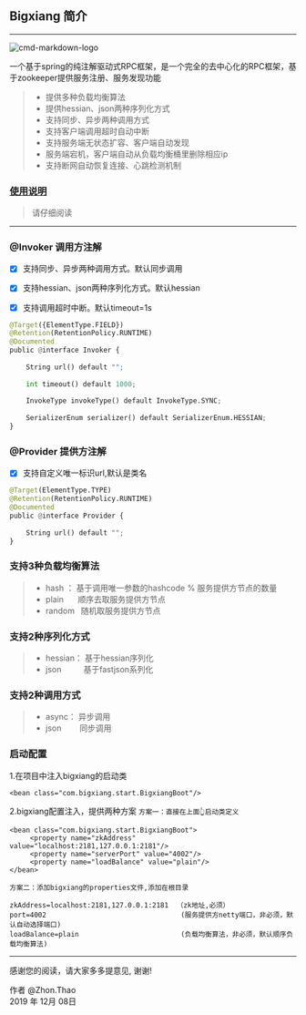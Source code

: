 ## Bigxiang 简介

------
![cmd-markdown-logo](http://pic.51yuansu.com/pic3/cover/02/32/50/59c0dcc78223a_610.jpg)

一个基于spring的纯注解驱动式RPC框架，是一个完全的去中心化的RPC框架，基于zookeeper提供服务注册、服务发现功能

> * 提供多种负载均衡算法
> * 提供hessian、json两种序列化方式
> * 支持同步、异步两种调用方式
> * 支持客户端调用超时自动中断
> * 支持服务端无状态扩容、客户端自动发现
> * 服务端宕机，客户端自动从负载均衡桶里删除相应ip
> * 支持断网自动恢复连接、心跳检测机制



### [使用说明](https://www.zybuluo.com/cmd/)

> 请仔细阅读

------

### @Invoker 调用方注解
- [x] 支持同步、异步两种调用方式。默认同步调用
- [x] 支持hessian、json两种序列化方式。默认hessian
- [x] 支持调用超时中断。默认timeout=1s

   
```python
@Target({ElementType.FIELD})
@Retention(RetentionPolicy.RUNTIME)
@Documented
public @interface Invoker {
        
    String url() default "";
        
    int timeout() default 1000;
        
    InvokeType invokeType() default InvokeType.SYNC;
        
    SerializerEnum serializer() default SerializerEnum.HESSIAN;
}
```




### @Provider 提供方注解 
- [x] 支持自定义唯一标识url,默认是类名
```python
@Target(ElementType.TYPE)
@Retention(RetentionPolicy.RUNTIME)
@Documented
public @interface Provider {
    
    String url() default "";
}
```


###  支持3种负载均衡算法

> * hash ： 基于调用唯一参数的hashcode % 服务提供方节点的数量 
> * plain  &#8194;&#8194;&#8194;顺序去取服务提供方节点
> * random  &#8194;随机取服务提供方节点

###  支持2种序列化方式

> * hessian： 基于hessian序列化 
> * json   &#8194;&#8194;&#8194;&#8194;&#8194;基于fastjson系列化

###  支持2种调用方式

> * async： 异步调用
> * json   &#8194;&#8194;&#8194;&#8194;同步调用

### 启动配置
1.在项目中注入bigxiang的启动类
```
<bean class="com.bigxiang.start.BigxiangBoot"/>

```

2.bigxiang配置注入，提供两种方案
`方案一：直接在上面👆启动类定义 `
```
<bean class="com.bigxiang.start.BigxiangBoot">
     <property name="zkAddress" value="localhost:2181,127.0.0.1:2181"/>
     <property name="serverPort" value="4002"/>
     <property name="loadBalance" value="plain"/>
</bean>
```
`方案二：添加bigxiang的properties文件,添加在根目录`
```
zkAddress=localhost:2181,127.0.0.1:2181  （zk地址,必须） 
port=4002                                 (服务提供方netty端口，非必须，默认自动选择端口)         
loadBalance=plain                         (负载均衡算法，非必须，默认顺序负载均衡算法)    
```

------

感谢您的阅读，请大家多多提意见, 谢谢! 

作者 @Zhon.Thao    
2019 年 12月 08日    

